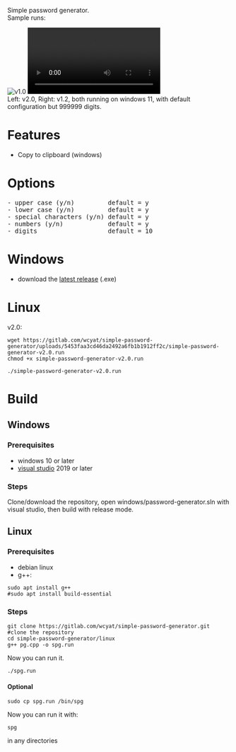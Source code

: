 Simple password generator. <br />
Sample runs: <br/>

![v1.0](https://gitlab.com/wcyat/simple-password-generator/-/raw/master/simple-password-generator-v1.0.png)
![link to video](https://gitlab.com/wcyat/simple-password-generator/-/raw/master/v2.0_-_v1.2.mp4) <br>
Left: v2.0, Right: v1.2, both running on windows 11, with default configuration but 999999 digits.
# Features
- Copy to clipboard (windows)
# Options
<pre>
- upper case (y/n)         default = y
- lower case (y/n)         default = y
- special characters (y/n) default = y
- numbers (y/n)            default = y
- digits                   default = 10
</pre>
# Windows
- download the [latest release](https://gitlab.com/wcyat/simple-password-generator/-/releases) (.exe)
# Linux
v2.0:
```
wget https://gitlab.com/wcyat/simple-password-generator/uploads/5453faa3cd46da2492a6fb1b1912ff2c/simple-password-generator-v2.0.run
chmod +x simple-password-generator-v2.0.run
```
```
./simple-password-generator-v2.0.run
```

# Build
## Windows
### Prerequisites
- windows 10 or later
- [visual studio](https://visualstudio.microsoft.com/downloads/) 2019 or later
### Steps
Clone/download the repository, open windows/password-generator.sln with visual studio, then build with release mode.
## Linux
### Prerequisites
- debian linux
- g++:
```
sudo apt install g++
#sudo apt install build-essential
```
### Steps
```
git clone https://gitlab.com/wcyat/simple-password-generator.git #clone the repository
cd simple-password-generator/linux
g++ pg.cpp -o spg.run
```
Now you can run it.
```
./spg.run
```
#### Optional
```
sudo cp spg.run /bin/spg
```
Now you can run it with:
```
spg
```
in any directories
